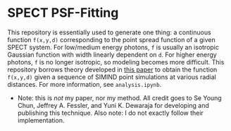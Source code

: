 # SPECT PSF-Fitting
This repository is essentially used to generate one thing: a continuous function `f(x,y,d)` corresponding to the point spread function of a given SPECT system. For low/medium energy photons, `f` is usually an isotropic Gaussian function with width linearly dependent on `d`. For higher energy photons, `f` is no longer isotropic, so modeling becomes more difficult. This repository borrows theory developed in [this paper](https://www.ncbi.nlm.nih.gov/pmc/articles/PMC3619230/) to obtain the function `f(x,y,d)` given a sequence of SIMIND point simulations at various radial distances. For more information, see `analysis.ipynb`. 

* Note: this is *not* my paper, nor my method. All credit goes to Se Young Chun, Jeffrey A. Fessler, and Yuni K. Dewaraja for developing and publishing this technique. Also note: I do not exactly follow their implementation. 
